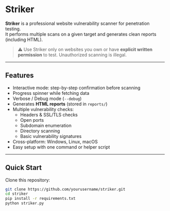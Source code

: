 # Striker

**Striker** is a professional website vulnerability scanner for penetration testing.  
It performs multiple scans on a given target and generates clean reports (including HTML).  

> ⚠️ Use Striker only on websites you own or have **explicit written permission** to test. Unauthorized scanning is illegal.

---

## Features

- Interactive mode: step-by-step confirmation before scanning  
- Progress spinner while fetching data  
- Verbose / Debug mode (`--debug`)  
- Generates **HTML reports** (stored in `reports/`)  
- Multiple vulnerability checks:
  - Headers & SSL/TLS checks  
  - Open ports  
  - Subdomain enumeration  
  - Directory scanning  
  - Basic vulnerability signatures  
- Cross-platform: Windows, Linux, macOS  
- Easy setup with one command or helper script  

---

## Quick Start

Clone this repository:

```bash
git clone https://github.com/yourusername/striker.git
cd striker
pip install -r requirements.txt
python striker.py